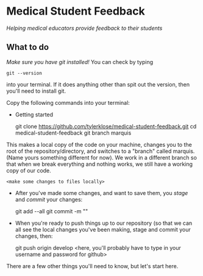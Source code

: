 # Medical Student Feedback
_Helping medical educators provide feedback to their students_ 

## What to do 


*Make sure you have git installed!* You can check by typing 

    git --version 

into your terminal. If it does anything other than spit out the version, then you'll need to install git. 

Copy the following commands into your terminal:

* Getting started

    git clone https://github.com/tylerklose/medical-student-feedback.git
    cd medical-student-feedback
    git branch marquis 

This makes a local copy of the code on your machine, changes you to the root of the repository/directory, and switches to a "branch" called marquis. (Name yours something different for now). We work in a different branch so that when we break everything and nothing works, we still have a working copy of our code.

    <make some changes to files locally>


* After you've made some changes, and want to save them, you *_stage_* and _*commit*_ your changes:

    git add --all
    git commit -m "<type up a descriptive message of the changes you made>"


* When you're ready to push things up to our repository (so that we can all see the local changes you've been making, stage and commit your changes, then:

    git push origin develop
    <here, you'll probably have to type in your username and password for github>

There are a few other things you'll need to know, but let's start here. 




